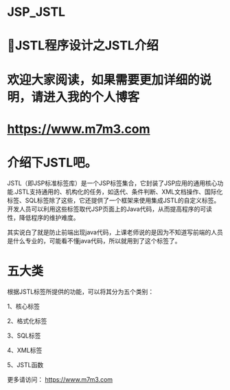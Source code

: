 # JSP_JSTL
# 🍪JSTL程序设计之JSTL介绍

# 欢迎大家阅读，如果需要更加详细的说明，请进入我的个人博客
# https://www.m7m3.com

# 介绍下JSTL吧。
JSTL（即JSP标准标签库）是一个JSP标签集合，它封装了JSP应用的通用核心功能.JSTL支持通用的、机构化的任务，如迭代、条件判断、XML文档操作、国际化标签、SQL标签除了这些，它还提供了一个框架来使用集成JSTL的自定义标签。开发人员可以利用这些标签取代JSP页面上的Java代码，从而提高程序的可读性，降低程序的维护难度。

其实说白了就是防止前端出现java代码，上课老师说的是因为不知道写前端的人员是什么专业的，可能看不懂java代码，所以就用到了这个标签了。

# 五大类
根据JSTL标签所提供的功能，可以将其分为五个类别：

1、核心标签

2、格式化标签

3、SQL标签

4、XML标签

5、JSTL函数

更多请访问：
https://www.m7m3.com
